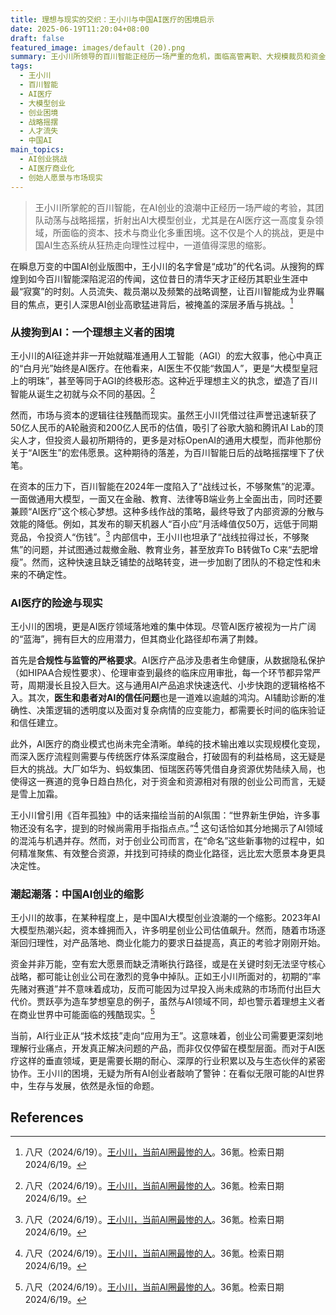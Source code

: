 ```yaml
---
title: 理想与现实的交织：王小川与中国AI医疗的困境启示
date: 2025-06-19T11:20:04+08:00
draft: false
featured_image: images/default (20).png
summary: 王小川所领导的百川智能正经历一场严重的危机，面临高管离职、大规模裁员和资金紧张的困境。他的AI创业之路，特别是其对AI医疗的执念，与投资人对通用大模型的期望存在偏差，导致战略频繁摇摆和产品商业化受阻。这一案例不仅揭示了AI医疗领域固有的合规性、信任度及商业化挑战，也反映出中国AI大模型创业潮从狂热走向理性过程中，众多创业公司普遍面临的生存与发展难题。
tags: 
  - 王小川
  - 百川智能
  - AI医疗
  - 大模型创业
  - 创业困境
  - 战略摇摆
  - 人才流失
  - 中国AI
main_topics: 
  - AI创业挑战
  - AI医疗商业化
  - 创始人愿景与市场现实
---
```


> 王小川所掌舵的百川智能，在AI创业的浪潮中正经历一场严峻的考验，其团队动荡与战略摇摆，折射出AI大模型创业，尤其是在AI医疗这一高度复杂领域，所面临的资本、技术与商业化多重困境。这不仅是个人的挑战，更是中国AI生态系统从狂热走向理性过程中，一道值得深思的缩影。

在瞬息万变的中国AI创业版图中，王小川的名字曾是“成功”的代名词。从搜狗的辉煌到如今百川智能深陷泥沼的传闻，这位昔日的清华天才正经历其职业生涯中最“寂寞”的时刻。人员流失、裁员潮以及频繁的战略调整，让百川智能成为业界瞩目的焦点，更引人深思AI创业高歌猛进背后，被掩盖的深层矛盾与挑战。[^1]

### 从搜狗到AI：一个理想主义者的困境

王小川的AI征途并非一开始就瞄准通用人工智能（AGI）的宏大叙事，他心中真正的“白月光”始终是AI医疗。在他看来，AI医生不仅能“救国人”，更是“大模型皇冠上的明珠”，甚至等同于AGI的终极形态。这种近乎理想主义的执念，塑造了百川智能从诞生之初就与众不同的基因。[^1]

然而，市场与资本的逻辑往往残酷而现实。虽然王小川凭借过往声誉迅速斩获了50亿人民币的A轮融资和200亿人民币的估值，吸引了谷歌大脑和腾讯AI Lab的顶尖人才，但投资人最初所期待的，更多是对标OpenAI的通用大模型，而非他那份关于“AI医生”的宏伟愿景。这种期待的落差，为百川智能日后的战略摇摆埋下了伏笔。

在资本的压力下，百川智能在2024年一度陷入了“战线过长，不够聚焦”的泥潭。一面做通用大模型，一面又在金融、教育、法律等B端业务上全面出击，同时还要兼顾“AI医疗”这个核心梦想。这种多线作战的策略，最终导致了内部资源的分散与效能的降低。例如，其发布的聊天机器人“百小应”月活峰值仅50万，远低于同期竞品，令投资人“伤钱”。[^1] 内部信中，王小川也坦承了“战线拉得过长，不够聚焦”的问题，并试图通过裁撤金融、教育业务，甚至放弃To B转做To C来“去肥增瘦”。然而，这种快速且缺乏铺垫的战略转变，进一步加剧了团队的不稳定性和未来的不确定性。

### AI医疗的险途与现实

王小川的困境，更是AI医疗领域落地难的集中体现。尽管AI医疗被视为一片广阔的“蓝海”，拥有巨大的应用潜力，但其商业化路径却布满了荆棘。

首先是**合规性与监管的严格要求**。AI医疗产品涉及患者生命健康，从数据隐私保护（如HIPAA合规性要求）、伦理审查到最终的临床应用审批，每一个环节都异常严苛，周期漫长且投入巨大。这与通用AI产品追求快速迭代、小步快跑的逻辑格格不入。其次，**医生和患者对AI的信任问题**也是一道难以逾越的鸿沟。AI辅助诊断的准确性、决策逻辑的透明度以及面对复杂病情的应变能力，都需要长时间的临床验证和信任建立。

此外，AI医疗的商业模式也尚未完全清晰。单纯的技术输出难以实现规模化变现，而深入医疗流程则需要与传统医疗体系深度融合，打破固有的利益格局，这无疑是巨大的挑战。大厂如华为、蚂蚁集团、恒瑞医药等凭借自身资源优势陆续入局，也使得这一赛道的竞争日趋白热化，对于资金和资源相对有限的创业公司而言，无疑是雪上加霜。

王小川曾引用《百年孤独》中的话来描绘当前的AI氛围：“世界新生伊始，许多事物还没有名字，提到的时候尚需用手指指点点。”[^1] 这句话恰如其分地揭示了AI领域的混沌与机遇并存。然而，对于创业公司而言，在“命名”这些新事物的过程中，如何精准聚焦、有效整合资源，并找到可持续的商业化路径，远比宏大愿景本身更具决定性。

### 潮起潮落：中国AI创业的缩影

王小川的故事，在某种程度上，是中国AI大模型创业浪潮的一个缩影。2023年AI大模型热潮兴起，资本蜂拥而入，许多明星创业公司估值飙升。然而，随着市场逐渐回归理性，对产品落地、商业化能力的要求日益提高，真正的考验才刚刚开始。

资金并非万能，空有宏大愿景而缺乏清晰执行路径，或是在关键时刻无法坚守核心战略，都可能让创业公司在激烈的竞争中掉队。正如王小川所面对的，初期的“率先赌对赛道”并不意味着成功，反而可能因为过早投入尚未成熟的市场而付出巨大代价。贾跃亭为造车梦想窒息的例子，虽然与AI领域不同，却也警示着理想主义者在商业世界中可能面临的残酷现实。[^1]

当前，AI行业正从“技术炫技”走向“应用为王”。这意味着，创业公司需要更深刻地理解行业痛点，开发真正解决问题的产品，而非仅仅停留在模型层面。而对于AI医疗这样的垂直领域，更是需要长期的耐心、深厚的行业积累以及与生态伙伴的紧密协作。王小川的困境，无疑为所有AI创业者敲响了警钟：在看似无限可能的AI世界中，生存与发展，依然是永恒的命题。

## References
[^1]: 八尺（2024/6/19）。[王小川，当前AI圈最惨的人](https://m.36kr.com/p/3342714472637701)。36氪。检索日期2024/6/19。
[^2]: 36氪（2024/6/19）。[王小川，当前AI圈最惨的人 - 36氪](https://m.36kr.com/p/3342766072592646)。36氪。检索日期2024/6/19。
[^3]: 网易财经（2024/6/19）。[王小川_标签 - 网易财经](https://money.163.com/keywords/7/8/738b5c0f5ddd/1.html)。网易财经。检索日期2024/6/19。
[^4]: 搜狐（2024/6/19）。[留给王小川的时间不多了_智能 - 搜狐](https://www.sohu.com/a/896653991_218868)。搜狐。检索日期2024/6/19。
